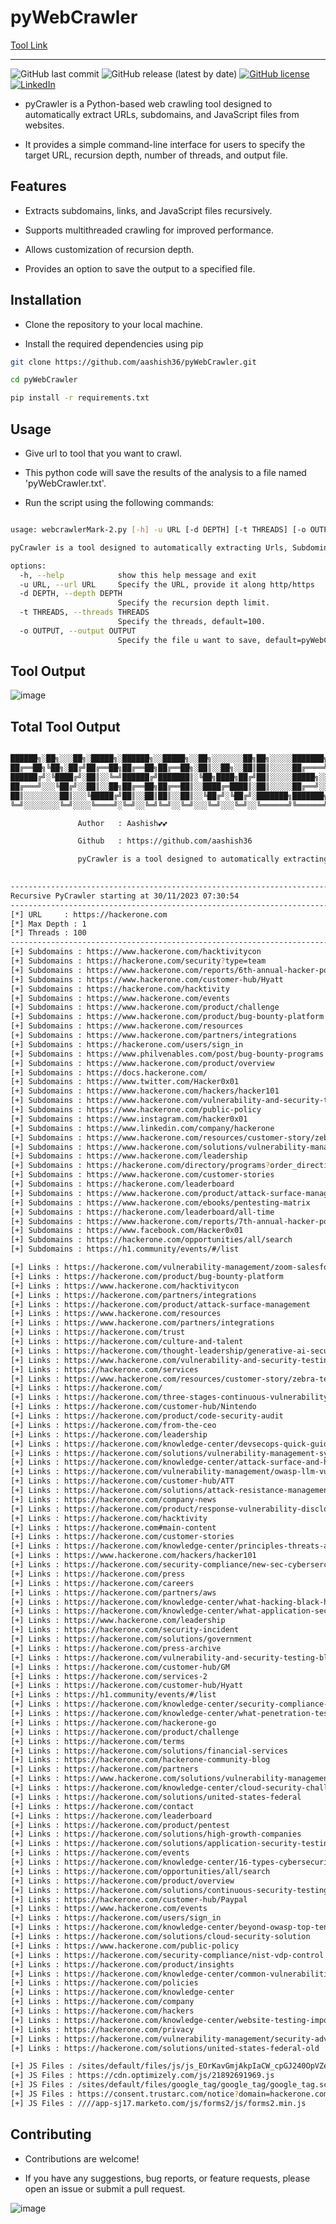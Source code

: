 # pyWebCrawler
[Tool Link](https://github.com/aashishsec/pyWebCrawler/)

---

![GitHub last commit](https://img.shields.io/github/last-commit/aashishsec/pyWebCrawler) ![GitHub release (latest by date)](https://img.shields.io/github/v/release/aashishsec/pyWebCrawler) [![GitHub license](https://img.shields.io/github/license/aashishsec/pyWebCrawler)](https://github.com/aashishsec/pyWebCrawler/blob/main/LICENSE) [![LinkedIn](https://img.shields.io/badge/LinkedIn-Connect-blue)](https://www.linkedin.com/in/aashishsec/)

- pyCrawler is a Python-based web crawling tool designed to automatically extract URLs, subdomains, and JavaScript files from websites.
  
-  It provides a simple command-line interface for users to specify the target URL, recursion depth, number of threads, and output file.

## Features

- Extracts subdomains, links, and JavaScript files recursively.
  
- Supports multithreaded crawling for improved performance.
  
- Allows customization of recursion depth.
  
- Provides an option to save the output to a specified file.

## Installation

- Clone the repository to your local machine.
  
- Install the required dependencies using pip


```bash
git clone https://github.com/aashish36/pyWebCrawler.git

cd pyWebCrawler

pip install -r requirements.txt

```

## Usage

- Give url to tool that you want to crawl.

- This python code will save the results of the analysis to a file named 'pyWebCrawler.txt'.

- Run the script using the following commands: 

``` bash

usage: webcrawlerMark-2.py [-h] -u URL [-d DEPTH] [-t THREADS] [-o OUTPUT]

pyCrawler is a tool designed to automatically extracting Urls, Subdomins and JS Files from websites.

options:
  -h, --help            show this help message and exit
  -u URL, --url URL     Specify the URL, provide it along http/https
  -d DEPTH, --depth DEPTH
                        Specify the recursion depth limit.
  -t THREADS, --threads THREADS
                        Specify the threads, default=100.
  -o OUTPUT, --output OUTPUT
                        Specify the file u want to save, default=pyWebCrawler.txt

```
## Tool Output

![image](https://github.com/aashishsec/pyWebCrawler/assets/65489287/71897d24-e2ab-4217-b38b-b49c42d678cf)

## Total Tool Output

```bash

██████╗░██╗░░░██╗░█████╗░██████╗░░█████╗░░██╗░░░░░░░██╗██╗░░░░░███████╗██████╗░
██╔══██╗╚██╗░██╔╝██╔══██╗██╔══██╗██╔══██╗░██║░░██╗░░██║██║░░░░░██╔════╝██╔══██╗
██████╔╝░╚████╔╝░██║░░╚═╝██████╔╝███████║░╚██╗████╗██╔╝██║░░░░░█████╗░░██████╔╝
██╔═══╝░░░╚██╔╝░░██║░░██╗██╔══██╗██╔══██║░░████╔═████║░██║░░░░░██╔══╝░░██╔══██╗
██║░░░░░░░░██║░░░╚█████╔╝██║░░██║██║░░██║░░╚██╔╝░╚██╔╝░███████╗███████╗██║░░██║
╚═╝░░░░░░░░╚═╝░░░░╚════╝░╚═╝░░╚═╝╚═╝░░╚═╝░░░╚═╝░░░╚═╝░░╚══════╝╚══════╝╚═╝░░╚═╝

               Author   : Aashish💕💕  

               Github   : https://github.com/aashish36

               pyCrawler is a tool designed to automatically extracting urls and Js from websites.

        
--------------------------------------------------------------------------------
Recursive PyCrawler starting at 30/11/2023 07:30:54
--------------------------------------------------------------------------------
[*] URL     : https://hackerone.com
[*] Max Depth : 1
[*] Threads : 100
--------------------------------------------------------------------------------
[+] Subdomains : https://www.hackerone.com/hacktivitycon
[+] Subdomains : https://hackerone.com/security?type=team
[+] Subdomains : https://www.hackerone.com/reports/6th-annual-hacker-powered-security-report
[+] Subdomains : https://www.hackerone.com/customer-hub/Hyatt
[+] Subdomains : https://hackerone.com/hacktivity
[+] Subdomains : https://www.hackerone.com/events
[+] Subdomains : https://www.hackerone.com/product/challenge
[+] Subdomains : https://www.hackerone.com/product/bug-bounty-platform
[+] Subdomains : https://www.hackerone.com/resources
[+] Subdomains : https://www.hackerone.com/partners/integrations
[+] Subdomains : https://hackerone.com/users/sign_in
[+] Subdomains : https://www.philvenables.com/post/bug-bounty-programs
[+] Subdomains : https://www.hackerone.com/product/overview
[+] Subdomains : https://docs.hackerone.com/
[+] Subdomains : https://www.twitter.com/Hacker0x01
[+] Subdomains : https://www.hackerone.com/hackers/hacker101
[+] Subdomains : https://www.hackerone.com/vulnerability-and-security-testing-blog
[+] Subdomains : https://www.hackerone.com/public-policy
[+] Subdomains : https://www.instagram.com/hacker0x01
[+] Subdomains : https://www.linkedin.com/company/hackerone
[+] Subdomains : https://www.hackerone.com/resources/customer-story/zebra-technologies-case-study
[+] Subdomains : https://www.hackerone.com/solutions/vulnerability-management-system
[+] Subdomains : https://www.hackerone.com/leadership
[+] Subdomains : https://hackerone.com/directory/programs?order_direction=DESC&order_field=resolved_report_count
[+] Subdomains : https://www.hackerone.com/customer-stories
[+] Subdomains : https://hackerone.com/leaderboard
[+] Subdomains : https://www.hackerone.com/product/attack-surface-management
[+] Subdomains : https://www.hackerone.com/ebooks/pentesting-matrix
[+] Subdomains : https://hackerone.com/leaderboard/all-time
[+] Subdomains : https://www.hackerone.com/reports/7th-annual-hacker-powered-security-report
[+] Subdomains : https://www.facebook.com/Hacker0x01
[+] Subdomains : https://hackerone.com/opportunities/all/search
[+] Subdomains : https://h1.community/events/#/list

[+] Links : https://hackerone.com/vulnerability-management/zoom-salesforce-ethical-hackers
[+] Links : https://hackerone.com/product/bug-bounty-platform
[+] Links : https://www.hackerone.com/hacktivitycon
[+] Links : https://hackerone.com/partners/integrations
[+] Links : https://hackerone.com/product/attack-surface-management
[+] Links : https://www.hackerone.com/resources
[+] Links : https://www.hackerone.com/partners/integrations
[+] Links : https://hackerone.com/trust
[+] Links : https://hackerone.com/culture-and-talent
[+] Links : https://hackerone.com/thought-leadership/generative-ai-security-predictions
[+] Links : https://www.hackerone.com/vulnerability-and-security-testing-blog
[+] Links : https://hackerone.com/services
[+] Links : https://www.hackerone.com/resources/customer-story/zebra-technologies-case-study
[+] Links : https://hackerone.com/
[+] Links : https://hackerone.com/three-stages-continuous-vulnerability-testing
[+] Links : https://hackerone.com/customer-hub/Nintendo
[+] Links : https://hackerone.com/product/code-security-audit
[+] Links : https://hackerone.com/from-the-ceo
[+] Links : https://hackerone.com/leadership
[+] Links : https://hackerone.com/knowledge-center/devsecops-quick-guide-process-tools-and-best-practices
[+] Links : https://hackerone.com/solutions/vulnerability-management-system
[+] Links : https://hackerone.com/knowledge-center/attack-surface-and-how-analyze-manage-and-reduce-it
[+] Links : https://hackerone.com/vulnerability-management/owasp-llm-vulnerabilities
[+] Links : https://hackerone.com/customer-hub/ATT
[+] Links : https://hackerone.com/solutions/attack-resistance-management
[+] Links : https://hackerone.com/company-news
[+] Links : https://hackerone.com/product/response-vulnerability-disclosure-program
[+] Links : https://hackerone.com/hacktivity
[+] Links : https://hackerone.com#main-content
[+] Links : https://hackerone.com/customer-stories
[+] Links : https://hackerone.com/knowledge-center/principles-threats-and-solutions
[+] Links : https://www.hackerone.com/hackers/hacker101
[+] Links : https://hackerone.com/security-compliance/new-sec-cybersercurity-rules
[+] Links : https://hackerone.com/press
[+] Links : https://hackerone.com/careers
[+] Links : https://hackerone.com/partners/aws
[+] Links : https://hackerone.com/knowledge-center/what-hacking-black-hat-white-hat-blue-hat-and-more
[+] Links : https://hackerone.com/knowledge-center/what-application-security-concepts-tools-best-practices
[+] Links : https://www.hackerone.com/leadership
[+] Links : https://hackerone.com/security-incident
[+] Links : https://hackerone.com/solutions/government
[+] Links : https://hackerone.com/press-archive
[+] Links : https://hackerone.com/vulnerability-and-security-testing-blog
[+] Links : https://hackerone.com/customer-hub/GM
[+] Links : https://hackerone.com/services-2
[+] Links : https://hackerone.com/customer-hub/Hyatt
[+] Links : https://h1.community/events/#/list
[+] Links : https://hackerone.com/knowledge-center/security-compliance-ten-regulations-and-four-tips-success
[+] Links : https://hackerone.com/knowledge-center/what-penetration-testing-how-does-it-work-step-step
[+] Links : https://hackerone.com/hackerone-go
[+] Links : https://hackerone.com/product/challenge
[+] Links : https://hackerone.com/terms
[+] Links : https://hackerone.com/solutions/financial-services
[+] Links : https://hackerone.com/hackerone-community-blog
[+] Links : https://hackerone.com/partners
[+] Links : https://www.hackerone.com/solutions/vulnerability-management-system
[+] Links : https://hackerone.com/knowledge-center/cloud-security-challenges-solutions-and-best-practices
[+] Links : https://hackerone.com/solutions/united-states-federal
[+] Links : https://hackerone.com/contact
[+] Links : https://hackerone.com/leaderboard
[+] Links : https://hackerone.com/product/pentest
[+] Links : https://hackerone.com/solutions/high-growth-companies
[+] Links : https://hackerone.com/solutions/application-security-testing-software
[+] Links : https://hackerone.com/events
[+] Links : https://hackerone.com/knowledge-center/16-types-cybersecurity-attacks-and-how-prevent-them
[+] Links : https://hackerone.com/opportunities/all/search
[+] Links : https://hackerone.com/product/overview
[+] Links : https://hackerone.com/solutions/continuous-security-testing
[+] Links : https://hackerone.com/customer-hub/Paypal
[+] Links : https://www.hackerone.com/events
[+] Links : https://hackerone.com/users/sign_in
[+] Links : https://hackerone.com/knowledge-center/beyond-owasp-top-ten-13-resources-boost-your-security
[+] Links : https://hackerone.com/solutions/cloud-security-solution
[+] Links : https://www.hackerone.com/public-policy
[+] Links : https://hackerone.com/security-compliance/nist-vdp-control
[+] Links : https://hackerone.com/product/insights
[+] Links : https://hackerone.com/knowledge-center/common-vulnerabilities-exposures-glossary-cve
[+] Links : https://hackerone.com/policies
[+] Links : https://hackerone.com/knowledge-center
[+] Links : https://hackerone.com/company
[+] Links : https://hackerone.com/hackers
[+] Links : https://hackerone.com/knowledge-center/website-testing-importance-techniques-5-tips-success
[+] Links : https://hackerone.com/privacy
[+] Links : https://hackerone.com/vulnerability-management/security-advisory-services-sdlc
[+] Links : https://hackerone.com/solutions/united-states-federal-old

[+] JS Files : /sites/default/files/js/js_EOrKavGmjAkpIaCW_cpGJ240OpVZev_5NI-WGIx5URg.js
[+] JS Files : https://cdn.optimizely.com/js/21892691969.js
[+] JS Files : /sites/default/files/google_tag/google_tag/google_tag.script.js?s3z4tf
[+] JS Files : https://consent.trustarc.com/notice?domain=hackerone.com&c=teconsent&js=nj&noticeType=bb&gtm=1
[+] JS Files : ////app-sj17.marketo.com/js/forms2/js/forms2.min.js
```

## Contributing

- Contributions are welcome!
  
- If you have any suggestions, bug reports, or feature requests, please open an issue or submit a pull request.

![image](https://github.com/aashish36/JSScanner/assets/65489287/70f7e3a8-e95f-429b-9433-89087daad721)

